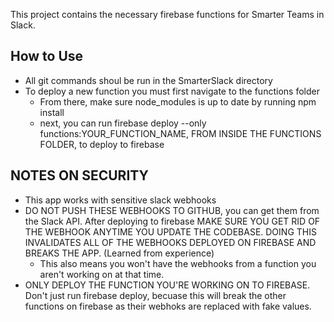 This project contains the necessary firebase functions for Smarter Teams in Slack.

## How to Use

- All git commands shoul be run in the SmarterSlack directory
- To deploy a new function you must first navigate to the functions folder
    - From there, make sure node_modules is up to date by running npm install
    - next, you can run firebase deploy --only functions:YOUR_FUNCTION_NAME, FROM INSIDE THE FUNCTIONS FOLDER, to deploy to firebase
    
## NOTES ON SECURITY
- This app works with sensitive slack webhooks
- DO NOT PUSH THESE WEBHOOKS TO GITHUB, you can get them from the Slack API. After deploying to firebase MAKE SURE YOU GET RID OF THE WEBHOOK ANYTIME YOU UPDATE THE CODEBASE. DOING THIS INVALIDATES ALL OF THE WEBHOOKS DEPLOYED ON FIREBASE AND BREAKS THE APP. (Learned from experience)
    - This also means you won't have the webhooks from a function you aren't working on at that time.
- ONLY DEPLOY THE FUNCTION YOU'RE WORKING ON TO FIREBASE. Don't just run firebase deploy, becuase this will break the other functions on firebase as their webhoks are replaced with fake values.
